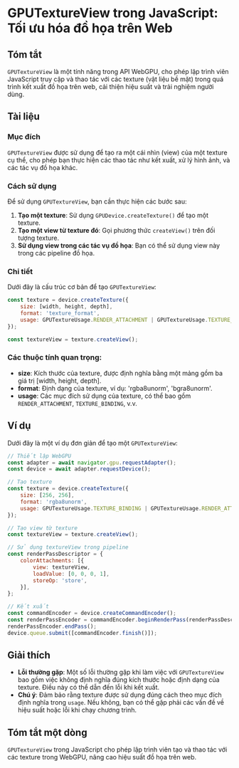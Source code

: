 <!--
Meta Description: # GPUTextureView trong JavaScript: Tối ưu hóa đồ họa trên Web ## Tóm tắt `GPUTextureView` là một tính năng trong API WebGPU, cho phép lập trình viên J...
Meta Keywords: texture, một, các, trong, dụng
-->

# GPUTextureView trong JavaScript: Tối ưu hóa đồ họa trên Web

## Tóm tắt
`GPUTextureView` là một tính năng trong API WebGPU, cho phép lập trình viên JavaScript truy cập và thao tác với các texture (vật liệu bề mặt) trong quá trình kết xuất đồ họa trên web, cải thiện hiệu suất và trải nghiệm người dùng.

## Tài liệu
### Mục đích
`GPUTextureView` được sử dụng để tạo ra một cái nhìn (view) của một texture cụ thể, cho phép bạn thực hiện các thao tác như kết xuất, xử lý hình ảnh, và các tác vụ đồ họa khác.

### Cách sử dụng
Để sử dụng `GPUTextureView`, bạn cần thực hiện các bước sau:

1. **Tạo một texture**: Sử dụng `GPUDevice.createTexture()` để tạo một texture.
2. **Tạo một view từ texture đó**: Gọi phương thức `createView()` trên đối tượng texture.
3. **Sử dụng view trong các tác vụ đồ họa**: Bạn có thể sử dụng view này trong các pipeline đồ họa.

### Chi tiết
Dưới đây là cấu trúc cơ bản để tạo `GPUTextureView`:

```javascript
const texture = device.createTexture({
    size: [width, height, depth],
    format: 'texture_format',
    usage: GPUTextureUsage.RENDER_ATTACHMENT | GPUTextureUsage.TEXTURE_BINDING,
});

const textureView = texture.createView();
```

### Các thuộc tính quan trọng:
- **size**: Kích thước của texture, được định nghĩa bằng một mảng gồm ba giá trị [width, height, depth].
- **format**: Định dạng của texture, ví dụ: 'rgba8unorm', 'bgra8unorm'.
- **usage**: Các mục đích sử dụng của texture, có thể bao gồm `RENDER_ATTACHMENT`, `TEXTURE_BINDING`, v.v.

## Ví dụ
Dưới đây là một ví dụ đơn giản để tạo một `GPUTextureView`:

```javascript
// Thiết lập WebGPU
const adapter = await navigator.gpu.requestAdapter();
const device = await adapter.requestDevice();

// Tạo texture
const texture = device.createTexture({
    size: [256, 256],
    format: 'rgba8unorm',
    usage: GPUTextureUsage.TEXTURE_BINDING | GPUTextureUsage.RENDER_ATTACHMENT,
});

// Tạo view từ texture
const textureView = texture.createView();

// Sử dụng textureView trong pipeline
const renderPassDescriptor = {
    colorAttachments: [{
        view: textureView,
        loadValue: [0, 0, 0, 1],
        storeOp: 'store',
    }],
};

// Kết xuất
const commandEncoder = device.createCommandEncoder();
const renderPassEncoder = commandEncoder.beginRenderPass(renderPassDescriptor);
renderPassEncoder.endPass();
device.queue.submit([commandEncoder.finish()]);
```

## Giải thích
- **Lỗi thường gặp**: Một số lỗi thường gặp khi làm việc với `GPUTextureView` bao gồm việc không định nghĩa đúng kích thước hoặc định dạng của texture. Điều này có thể dẫn đến lỗi khi kết xuất.
- **Chú ý**: Đảm bảo rằng texture được sử dụng đúng cách theo mục đích định nghĩa trong `usage`. Nếu không, bạn có thể gặp phải các vấn đề về hiệu suất hoặc lỗi khi chạy chương trình.

## Tóm tắt một dòng
`GPUTextureView` trong JavaScript cho phép lập trình viên tạo và thao tác với các texture trong WebGPU, nâng cao hiệu suất đồ họa trên web.